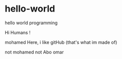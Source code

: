 # hello-world
hello world programming

Hi Humans !

mohamed Here, i like gitHub (that's what im made of)

not mohamed
not Abo omar
